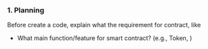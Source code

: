 ### 1. Planning
Before create a code, explain what the requirement for contract, like
- What main function/feature for smart contract? (e.g., Token, )